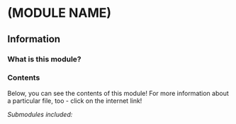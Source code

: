 # (MODULE NAME)

## Information

### What is this module?

### Contents

Below, you can see the contents of this module! For more information about a particular file, too - click on the internet link!

*Submodules included:*